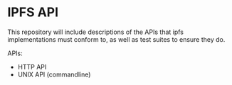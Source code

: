 # IPFS API

This repository will include descriptions of the APIs that ipfs implementations must conform to, as well as test suites to ensure they do.

APIs:

- HTTP API
- UNIX API (commandline)
